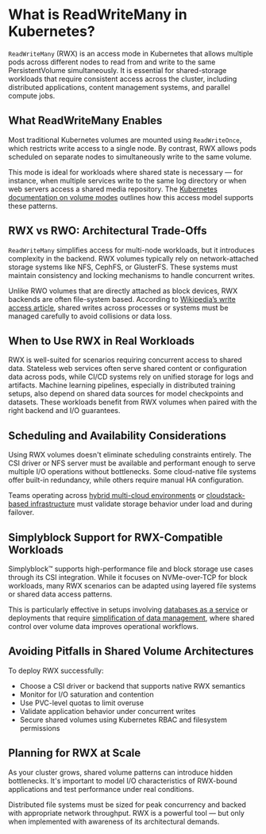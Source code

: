 # What is ReadWriteMany in Kubernetes?

`ReadWriteMany` (RWX) is an access mode in Kubernetes that allows multiple pods across different nodes to read from and write to the same PersistentVolume simultaneously. It is essential for shared-storage workloads that require consistent access across the cluster, including distributed applications, content management systems, and parallel compute jobs.

## What ReadWriteMany Enables

Most traditional Kubernetes volumes are mounted using `ReadWriteOnce`, which restricts write access to a single node. By contrast, RWX allows pods scheduled on separate nodes to simultaneously write to the same volume.

This mode is ideal for workloads where shared state is necessary — for instance, when multiple services write to the same log directory or when web servers access a shared media repository. The [Kubernetes documentation on volume modes](https://kubernetes.io/docs/concepts/storage/persistent-volumes/#access-modes) outlines how this access model supports these patterns.

## RWX vs RWO: Architectural Trade-Offs

`ReadWriteMany` simplifies access for multi-node workloads, but it introduces complexity in the backend. RWX volumes typically rely on network-attached storage systems like NFS, CephFS, or GlusterFS. These systems must maintain consistency and locking mechanisms to handle concurrent writes.

Unlike RWO volumes that are directly attached as block devices, RWX backends are often file-system based. According to [Wikipedia’s write access article](https://en.wikipedia.org/wiki/Write_(system_call)), shared writes across processes or systems must be managed carefully to avoid collisions or data loss.

## When to Use RWX in Real Workloads

RWX is well-suited for scenarios requiring concurrent access to shared data. Stateless web services often serve shared content or configuration data across pods, while CI/CD systems rely on unified storage for logs and artifacts. Machine learning pipelines, especially in distributed training setups, also depend on shared data sources for model checkpoints and datasets. These workloads benefit from RWX volumes when paired with the right backend and I/O guarantees.

## Scheduling and Availability Considerations

Using RWX volumes doesn't eliminate scheduling constraints entirely. The CSI driver or NFS server must be available and performant enough to serve multiple I/O operations without bottlenecks. Some cloud-native file systems offer built-in redundancy, while others require manual HA configuration.

Teams operating across [hybrid multi-cloud environments](https://www.simplyblock.io/supported-environments/hybrid-multi-cloud-storage/) or [cloudstack-based infrastructure](https://www.simplyblock.io/supported-environments/cloudstack/) must validate storage behavior under load and during failover.

## Simplyblock Support for RWX-Compatible Workloads

Simplyblock™ supports high-performance file and block storage use cases through its CSI integration. While it focuses on NVMe-over-TCP for block workloads, many RWX scenarios can be adapted using layered file systems or shared data access patterns.

This is particularly effective in setups involving [databases as a service](https://www.simplyblock.io/use-cases/databases-as-a-service/) or deployments that require [simplification of data management](https://www.simplyblock.io/use-cases/simplification-of-data-management/), where shared control over volume data improves operational workflows.

## Avoiding Pitfalls in Shared Volume Architectures

To deploy RWX successfully:

- Choose a CSI driver or backend that supports native RWX semantics  
- Monitor for I/O saturation and contention  
- Use PVC-level quotas to limit overuse  
- Validate application behavior under concurrent writes  
- Secure shared volumes using Kubernetes RBAC and filesystem permissions

## Planning for RWX at Scale

As your cluster grows, shared volume patterns can introduce hidden bottlenecks. It's important to model I/O characteristics of RWX-bound applications and test performance under real conditions.

Distributed file systems must be sized for peak concurrency and backed with appropriate network throughput. RWX is a powerful tool — but only when implemented with awareness of its architectural demands.
